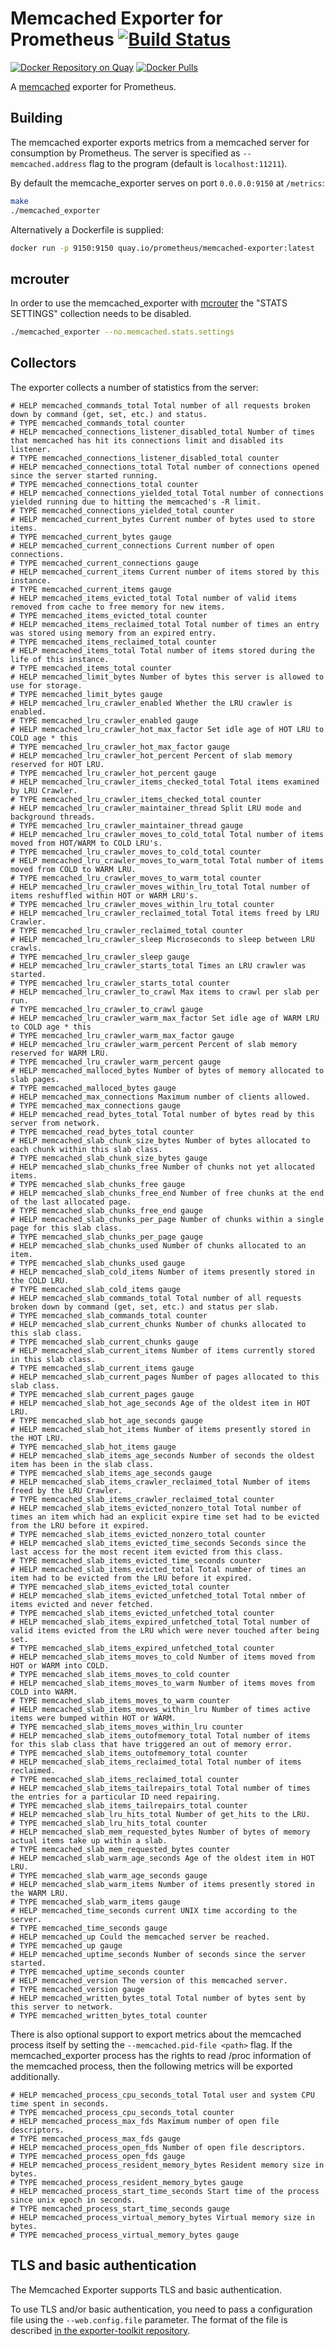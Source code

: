 # Memcached Exporter for Prometheus [![Build Status][buildstatus]][circleci]

[![Docker Repository on Quay](https://quay.io/repository/prometheus/memcached-exporter/status)][quay]
[![Docker Pulls](https://img.shields.io/docker/pulls/prom/memcached-exporter.svg?maxAge=604800)][hub]

A [memcached](https://memcached.org/) exporter for Prometheus.

## Building

The memcached exporter exports metrics from a memcached server for
consumption by Prometheus. The server is specified as `--memcached.address` flag
to the program (default is `localhost:11211`).

By default the memcache_exporter serves on port `0.0.0.0:9150` at `/metrics`:

```sh
make
./memcached_exporter
```

Alternatively a Dockerfile is supplied:

```sh
docker run -p 9150:9150 quay.io/prometheus/memcached-exporter:latest
```

## mcrouter

In order to use the memcached_exporter with [mcrouter](https://github.com/facebook/mcrouter) the "STATS SETTINGS" collection needs to be disabled.

```sh
./memcached_exporter --no.memcached.stats.settings
```

## Collectors

The exporter collects a number of statistics from the server:

```
# HELP memcached_commands_total Total number of all requests broken down by command (get, set, etc.) and status.
# TYPE memcached_commands_total counter
# HELP memcached_connections_listener_disabled_total Number of times that memcached has hit its connections limit and disabled its listener.
# TYPE memcached_connections_listener_disabled_total counter
# HELP memcached_connections_total Total number of connections opened since the server started running.
# TYPE memcached_connections_total counter
# HELP memcached_connections_yielded_total Total number of connections yielded running due to hitting the memcached's -R limit.
# TYPE memcached_connections_yielded_total counter
# HELP memcached_current_bytes Current number of bytes used to store items.
# TYPE memcached_current_bytes gauge
# HELP memcached_current_connections Current number of open connections.
# TYPE memcached_current_connections gauge
# HELP memcached_current_items Current number of items stored by this instance.
# TYPE memcached_current_items gauge
# HELP memcached_items_evicted_total Total number of valid items removed from cache to free memory for new items.
# TYPE memcached_items_evicted_total counter
# HELP memcached_items_reclaimed_total Total number of times an entry was stored using memory from an expired entry.
# TYPE memcached_items_reclaimed_total counter
# HELP memcached_items_total Total number of items stored during the life of this instance.
# TYPE memcached_items_total counter
# HELP memcached_limit_bytes Number of bytes this server is allowed to use for storage.
# TYPE memcached_limit_bytes gauge
# HELP memcached_lru_crawler_enabled Whether the LRU crawler is enabled.
# TYPE memcached_lru_crawler_enabled gauge
# HELP memcached_lru_crawler_hot_max_factor Set idle age of HOT LRU to COLD age * this
# TYPE memcached_lru_crawler_hot_max_factor gauge
# HELP memcached_lru_crawler_hot_percent Percent of slab memory reserved for HOT LRU.
# TYPE memcached_lru_crawler_hot_percent gauge
# HELP memcached_lru_crawler_items_checked_total Total items examined by LRU Crawler.
# TYPE memcached_lru_crawler_items_checked_total counter
# HELP memcached_lru_crawler_maintainer_thread Split LRU mode and background threads.
# TYPE memcached_lru_crawler_maintainer_thread gauge
# HELP memcached_lru_crawler_moves_to_cold_total Total number of items moved from HOT/WARM to COLD LRU's.
# TYPE memcached_lru_crawler_moves_to_cold_total counter
# HELP memcached_lru_crawler_moves_to_warm_total Total number of items moved from COLD to WARM LRU.
# TYPE memcached_lru_crawler_moves_to_warm_total counter
# HELP memcached_lru_crawler_moves_within_lru_total Total number of items reshuffled within HOT or WARM LRU's.
# TYPE memcached_lru_crawler_moves_within_lru_total counter
# HELP memcached_lru_crawler_reclaimed_total Total items freed by LRU Crawler.
# TYPE memcached_lru_crawler_reclaimed_total counter
# HELP memcached_lru_crawler_sleep Microseconds to sleep between LRU crawls.
# TYPE memcached_lru_crawler_sleep gauge
# HELP memcached_lru_crawler_starts_total Times an LRU crawler was started.
# TYPE memcached_lru_crawler_starts_total counter
# HELP memcached_lru_crawler_to_crawl Max items to crawl per slab per run.
# TYPE memcached_lru_crawler_to_crawl gauge
# HELP memcached_lru_crawler_warm_max_factor Set idle age of WARM LRU to COLD age * this
# TYPE memcached_lru_crawler_warm_max_factor gauge
# HELP memcached_lru_crawler_warm_percent Percent of slab memory reserved for WARM LRU.
# TYPE memcached_lru_crawler_warm_percent gauge
# HELP memcached_malloced_bytes Number of bytes of memory allocated to slab pages.
# TYPE memcached_malloced_bytes gauge
# HELP memcached_max_connections Maximum number of clients allowed.
# TYPE memcached_max_connections gauge
# HELP memcached_read_bytes_total Total number of bytes read by this server from network.
# TYPE memcached_read_bytes_total counter
# HELP memcached_slab_chunk_size_bytes Number of bytes allocated to each chunk within this slab class.
# TYPE memcached_slab_chunk_size_bytes gauge
# HELP memcached_slab_chunks_free Number of chunks not yet allocated items.
# TYPE memcached_slab_chunks_free gauge
# HELP memcached_slab_chunks_free_end Number of free chunks at the end of the last allocated page.
# TYPE memcached_slab_chunks_free_end gauge
# HELP memcached_slab_chunks_per_page Number of chunks within a single page for this slab class.
# TYPE memcached_slab_chunks_per_page gauge
# HELP memcached_slab_chunks_used Number of chunks allocated to an item.
# TYPE memcached_slab_chunks_used gauge
# HELP memcached_slab_cold_items Number of items presently stored in the COLD LRU.
# TYPE memcached_slab_cold_items gauge
# HELP memcached_slab_commands_total Total number of all requests broken down by command (get, set, etc.) and status per slab.
# TYPE memcached_slab_commands_total counter
# HELP memcached_slab_current_chunks Number of chunks allocated to this slab class.
# TYPE memcached_slab_current_chunks gauge
# HELP memcached_slab_current_items Number of items currently stored in this slab class.
# TYPE memcached_slab_current_items gauge
# HELP memcached_slab_current_pages Number of pages allocated to this slab class.
# TYPE memcached_slab_current_pages gauge
# HELP memcached_slab_hot_age_seconds Age of the oldest item in HOT LRU.
# TYPE memcached_slab_hot_age_seconds gauge
# HELP memcached_slab_hot_items Number of items presently stored in the HOT LRU.
# TYPE memcached_slab_hot_items gauge
# HELP memcached_slab_items_age_seconds Number of seconds the oldest item has been in the slab class.
# TYPE memcached_slab_items_age_seconds gauge
# HELP memcached_slab_items_crawler_reclaimed_total Number of items freed by the LRU Crawler.
# TYPE memcached_slab_items_crawler_reclaimed_total counter
# HELP memcached_slab_items_evicted_nonzero_total Total number of times an item which had an explicit expire time set had to be evicted from the LRU before it expired.
# TYPE memcached_slab_items_evicted_nonzero_total counter
# HELP memcached_slab_items_evicted_time_seconds Seconds since the last access for the most recent item evicted from this class.
# TYPE memcached_slab_items_evicted_time_seconds counter
# HELP memcached_slab_items_evicted_total Total number of times an item had to be evicted from the LRU before it expired.
# TYPE memcached_slab_items_evicted_total counter
# HELP memcached_slab_items_evicted_unfetched_total Total nmber of items evicted and never fetched.
# TYPE memcached_slab_items_evicted_unfetched_total counter
# HELP memcached_slab_items_expired_unfetched_total Total number of valid items evicted from the LRU which were never touched after being set.
# TYPE memcached_slab_items_expired_unfetched_total counter
# HELP memcached_slab_items_moves_to_cold Number of items moved from HOT or WARM into COLD.
# TYPE memcached_slab_items_moves_to_cold counter
# HELP memcached_slab_items_moves_to_warm Number of items moves from COLD into WARM.
# TYPE memcached_slab_items_moves_to_warm counter
# HELP memcached_slab_items_moves_within_lru Number of times active items were bumped within HOT or WARM.
# TYPE memcached_slab_items_moves_within_lru counter
# HELP memcached_slab_items_outofmemory_total Total number of items for this slab class that have triggered an out of memory error.
# TYPE memcached_slab_items_outofmemory_total counter
# HELP memcached_slab_items_reclaimed_total Total number of items reclaimed.
# TYPE memcached_slab_items_reclaimed_total counter
# HELP memcached_slab_items_tailrepairs_total Total number of times the entries for a particular ID need repairing.
# TYPE memcached_slab_items_tailrepairs_total counter
# HELP memcached_slab_lru_hits_total Number of get_hits to the LRU.
# TYPE memcached_slab_lru_hits_total counter
# HELP memcached_slab_mem_requested_bytes Number of bytes of memory actual items take up within a slab.
# TYPE memcached_slab_mem_requested_bytes counter
# HELP memcached_slab_warm_age_seconds Age of the oldest item in HOT LRU.
# TYPE memcached_slab_warm_age_seconds gauge
# HELP memcached_slab_warm_items Number of items presently stored in the WARM LRU.
# TYPE memcached_slab_warm_items gauge
# HELP memcached_time_seconds current UNIX time according to the server.
# TYPE memcached_time_seconds gauge
# HELP memcached_up Could the memcached server be reached.
# TYPE memcached_up gauge
# HELP memcached_uptime_seconds Number of seconds since the server started.
# TYPE memcached_uptime_seconds counter
# HELP memcached_version The version of this memcached server.
# TYPE memcached_version gauge
# HELP memcached_written_bytes_total Total number of bytes sent by this server to network.
# TYPE memcached_written_bytes_total counter
```

There is also optional support to export metrics about the memcached process
itself by setting the `--memcached.pid-file <path>` flag. If the
memcached_exporter process has the rights to read /proc information of the
memcached process, then the following metrics will be exported additionally.

```
# HELP memcached_process_cpu_seconds_total Total user and system CPU time spent in seconds.
# TYPE memcached_process_cpu_seconds_total counter
# HELP memcached_process_max_fds Maximum number of open file descriptors.
# TYPE memcached_process_max_fds gauge
# HELP memcached_process_open_fds Number of open file descriptors.
# TYPE memcached_process_open_fds gauge
# HELP memcached_process_resident_memory_bytes Resident memory size in bytes.
# TYPE memcached_process_resident_memory_bytes gauge
# HELP memcached_process_start_time_seconds Start time of the process since unix epoch in seconds.
# TYPE memcached_process_start_time_seconds gauge
# HELP memcached_process_virtual_memory_bytes Virtual memory size in bytes.
# TYPE memcached_process_virtual_memory_bytes gauge
```

## TLS and basic authentication

The Memcached Exporter supports TLS and basic authentication.

To use TLS and/or basic authentication, you need to pass a configuration file
using the `--web.config.file` parameter. The format of the file is described
[in the exporter-toolkit repository](https://github.com/prometheus/exporter-toolkit/blob/master/docs/web-configuration.md).

[buildstatus]: https://circleci.com/gh/prometheus/memcached_exporter/tree/master.svg?style=shield
[circleci]: https://circleci.com/gh/prometheus/memcached_exporter
[hub]: https://hub.docker.com/r/prom/memcached-exporter/
[quay]: https://quay.io/repository/prometheus/memcached-exporter
